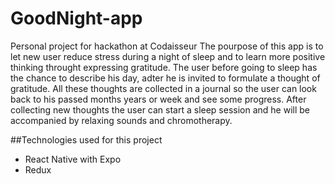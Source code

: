 # GoodNight-app
Personal project for hackathon at Codaisseur
The pourpose of this app is to let new user reduce stress during a night of sleep and to learn more positive thinking throught expressing gratitude.
The user before going to sleep has the chance to describe his day, adter he is invited to formulate a thought of gratitude.
All these thoughts are collected in a journal so the user can look back to his passed months years or week and see some progress.
After collecting new thoughts the user can start a sleep session and he will be accompanied by relaxing sounds and chromotherapy.

##Technologies used for this project
* React Native with Expo
* Redux
